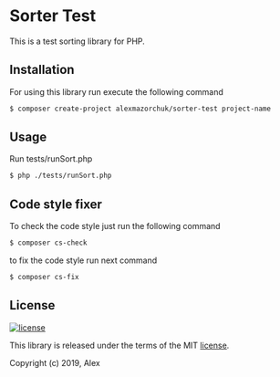 Sorter Test
===========

This is a test sorting library for PHP.

Installation
------------

For using this library run execute the following command

```bash
$ composer create-project alexmazorchuk/sorter-test project-name
```

Usage
-----

Run tests/runSort.php

```bash
$ php ./tests/runSort.php
```

Code style fixer
----------------

To check the code style just run the following command


```bash
$ composer cs-check
```


to fix the code style run next command

```bash
$ composer cs-fix
```

License
-------

[![license](https://img.shields.io/github/license/alexmazorchuk/sorter-test.svg)](LICENSE)

This library is released under the terms of the MIT [license](LICENSE).

Copyright (c) 2019, Alex
